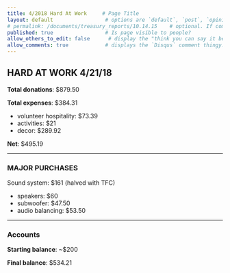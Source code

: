 ```yaml
---
title: 4/2018 Hard At Work     # Page Title
layout: default                 # options are `default`, `post`, `opinion`
# permalink: /documents/treasury_reports/10.14.15    # optional. If commented out, will use the file path as the url.
published: true                 # Is page visible to people?
allow_others_to_edit: false      # display the "think you can say it better?" link at the bottom of the page.
allow_comments: true            # displays the `Disqus` comment thingy.
---
```


## HARD AT WORK 4/21/18

**Total donations**: $879.50

**Total expenses**: $384.31
- volunteer hospitality: $73.39
- activities: $21
- decor: $289.92

**Net**: $495.19

***

### MAJOR PURCHASES

Sound system: $161 (halved with TFC)
- speakers: $60
- subwoofer: $47.50
- audio balancing: $53.50 

***

### Accounts

**Starting balance**: ~$200

**Final balance**: $534.21